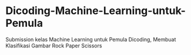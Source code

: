 # Dicoding-Machine-Learning-untuk-Pemula
Submission kelas Machine Learning untuk Pemula Dicoding, Membuat Klasifikasi Gambar Rock Paper Scissors
